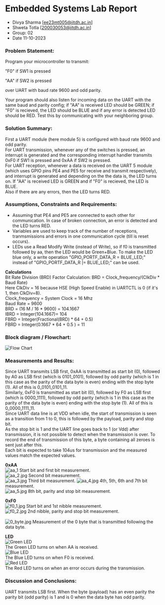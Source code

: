 # Embedded Systems Lab Report

<!-- Insert your details here -->
* Divya Sharma [ee23mt005@iitdh.ac.in] 
* Shweta Totla [200030053@iitdh.ac.in]
* Group: 02 <br>
* Date 11-10-2023

### Problem Statement:
Program your microcontroller to transmit:  

"F0" if SW1 is pressed  

"AA" if SW2 is pressed  

over UART with baud rate 9600 and odd parity.  

Your program should also listen for incoming data on the UART with the same baud and parity config; if "AA" is received LED should be GREEN; if "F0" is recieved, the LED should be BLUE and if any error is detected LED should be RED. Test this by communicating with your neighboring group.  

### Solution Summary:

First a UART module (here module 5) is configured with baud rate 9600 and odd parity.  
For UART transmission, whenever any of the switches is pressed, an interrupt is generated and the corresponding interrupt handler transmits 0xF0 if SW1 is pressed and 0xAA if SW2 is pressed.  
For UART reception, whenever a data is received on the UART 5 module (which uses GPIO pins PE4 and PE5 for receive and transmit respectively), and interrupt is generated and depending on the the data is, the LED turns on. If "AA" is received LED is GREEN and if "F0" is recieved, the LED is BLUE.  
Also if there are any errors, then the LED turns RED.  

### Assumptions, Constraints and Requirements:

* Assuming that PE4 and PE5 are connected to each other for communication. In case of broken connection, an error is detected and the LED turns RED.  
* Variables are used to keep track of the number of receptions, tranmsmissions and errors in one communication cycle (till is reset occurs).  
* LEDs use a Read Modify Write (instead of Write), so if f0 is transmitted followed by aa, then the LED would be Green+Blue. To make the LED blue only, a write operation "GPIO_PORTF_DATA_R = BLUE_LED;" instead of "GPIO_PORTF_DATA_R |= BLUE_LED;" can be used.  

**Calculations**  
Bit Rate Division (BRD) Factor Calculation:
BRD = Clock_frequency/(ClkDiv * Baud Rate)  
Here ClkDiv = 16 because HSE (High Speed Enable) in UARTCTL is 0 (if it's 1, then ClkDiv=8).  
Clock_frequency = System Clock = 16 Mhz  
Baud Rate = 9600  
BRD = (16 M / 16 * 9600) = 104.1667  
IBRD = Integer(104.1667)= 104  
FBRD = Integer(Fractional(BRD) * 64 + 0.5)   
FBRD = Integer(0.1667 * 64 + 0.5 ) = 11  

### Block diagram / Flowchart:
  
![Flow Chart](flow_chart.JPG)  



### Measurements and Results:
Since UART transmits LSB first, 0xAA is transmitted as start bit (0), followed by A0 as LSB first (which is 0101_0101), followed by odd parity (which is 1 in this case as the parity of the data byte is even) ending with the stop byte (1). All of this is 0_0101_0101_11.  
Similarly, 0xF0 is transmitted as start bit (0), followed by F0 as LSB first (which is 0000_1111), followed by odd parity (which is 1 in this case as the parity of the data byte is even) ending with the stop byte (1). All of this is 0_0000_1111_11.  
Since UART data line is at VDD when idle, the start of transmission is seen as a transition from 1 to 0, this is followed by the payload, parity and stop bit.  
As the stop bit is 1 and the UART line goes back to 1 (or Vdd) after transmission, it is not possible to detect when the transmission is over. To record the end of transmission of this byte, a byte containing all zeroes is sent just after this.  
Each bit is expected to take 104us for transmission and the measured values match the expected values.  

**0xAA**  
![aa_1](https://github.com/ShwetaKiranTotla/ESLab2023_ee23mtG02/blob/main/aa_1.jpg) Start bit and first bit measurement.  
![aa_2.jpg](aa_2.jpg) Second bit measurement.  
![aa_3.jpg](aa_3.jpg) Third bit measurement. 
![aa_4.jpg](aa_4.jpg) 4th, 5th, 6th and 7th bit measurement.  
![aa_5.jpg](aa_5.jpg) 8th bit, parity and stop bit measurement.  

**0xF0**  
![f0_1.jpg](f0_1.jpg) Start bit and 1st nibble measurement.  
![f0_2.jpg](f0_1.jpg) 2nd nibble, parity and stop bit measurement.  
<br>
![0_byte.jpg](0_byte.jpg) Measurement of the 0 byte that is transmitted following the data byte.  

**LED**    
![Green LED](green_led.jpg)  
The Green LED turns on when AA is received.  
![Blue LED](blue_led.jpg)  
The Blue LED turns on when F0 is received.  
![Red LED](red_led.jpg)  
The Red LED turns on when an error occurs during the transmission.  

### Discussion and Conclusions:

UART transmits LSB first. When the byte (payload) has an even parity the parity bit (odd parity) is 1 and is 0 when the data byte has odd parity.
